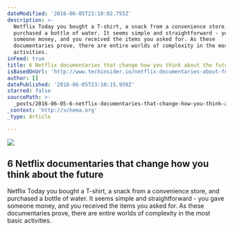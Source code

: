 ```yaml
---
dateModified: '2016-06-05T23:10:02.755Z'
description: >-
  Netflix Today you bought a T-shirt, a snack from a convenience store, and
  purchased a bottle of water. It seems simple and straightforward - you gave
  someone money, and you received the items you asked for. As these
  documentaries prove, there are entire worlds of complexity in the most basic
  activities.
inFeed: true
title: 6 Netflix documentaries that change how you think about the future
isBasedOnUrl: 'http://www.techinsider.io/netflix-documentaries-about-future-2016-6'
author: []
datePublished: '2016-06-05T23:10:15.959Z'
starred: false
sourcePath: >-
  _posts/2016-06-05-6-netflix-documentaries-that-change-how-you-think-about-the.md
_context: 'http://schema.org'
_type: Article

---
```

<article style=""><img src="https://s3-us-west-2.amazonaws.com/the-grid-img/p/0bac5c9fc9102537ba47e346e2570bfbcf75ec16.png" /><h1>6 Netflix documentaries that change how you think about the future</h1><p>Netflix Today you bought a T-shirt, a snack from a convenience store, and purchased a bottle of water. It seems simple and straightforward - you gave someone money, and you received the items you asked for. As these documentaries prove, there are entire worlds of complexity in the most basic activities.</p></article>